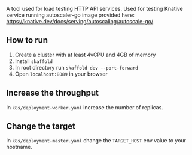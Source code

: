 A tool used for load testing HTTP API services.
Used for testing Knative service running autoscaler-go image provided here:
https://knative.dev/docs/serving/autoscaling/autoscale-go/

## How to run
1. Create a cluster with at least 4vCPU and 4GB of memory
2. Install `skaffold`
3. In root directory run `skaffold dev --port-forward`
4. Open `localhost:8089` in your browser

## Increase the throughput
In `k8s/deployment-worker.yaml` increase the number of replicas.

## Change the target
In `k8s/deployment-master.yaml` change the `TARGET_HOST` env value to your hostname.